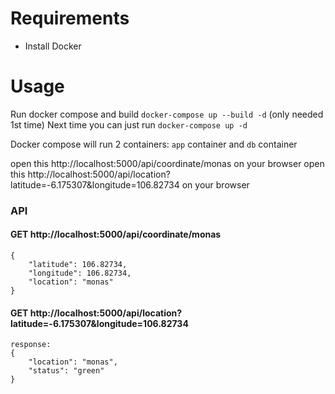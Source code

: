 # Requirements
- Install Docker

# Usage
Run docker compose and build `docker-compose up --build -d` (only needed 1st time)
Next time you can just run `docker-compose up -d`

Docker compose will run 2 containers: `app` container and `db` container

open this http://localhost:5000/api/coordinate/monas on your browser
open this http://localhost:5000/api/location?latitude=-6.175307&longitude=106.82734 on your browser

### API

#### GET http://localhost:5000/api/coordinate/monas
```
{
    "latitude": 106.82734,
    "longitude": 106.82734,
    "location": "monas"
}
```

#### GET http://localhost:5000/api/location?latitude=-6.175307&longitude=106.82734
```
response:
{
    "location": "monas",
    "status": "green"
}
```